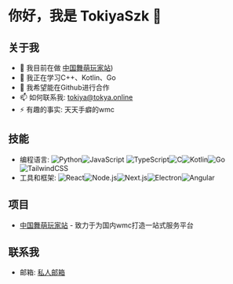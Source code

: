 # 你好，我是 TokiyaSzk 👋

## 关于我
- 🔭 我目前在做 [中国舞萌玩家站](https://github.com/Salt-House/MaiWeb-CN))
- 🌱 我正在学习C++、Kotlin、Go
- 👯 我希望能在Github进行合作
- 📫 如何联系我: tokiya@tokya.online
- ⚡ 有趣的事实: 天天手癖的wmc

## 技能
- 编程语言: ![Python](https://img.shields.io/badge/Python-3776AB?style=for-the-badge&logo=python&logoColor=white)![JavaScript](https://img.shields.io/badge/JavaScript-F7DF1E?style=for-the-badge&logo=javascript&logoColor=black) ![TypeScript](https://img.shields.io/badge/TypeScript-007ACC?style=for-the-badge&logo=typescript&logoColor=white)![C](https://img.shields.io/badge/C-00599C?style=for-the-badge&logo=c&logoColor=white)![Kotlin](https://img.shields.io/badge/Kotlin-0095D5?style=for-the-badge&logo=kotlin&logoColor=white)![Go](https://img.shields.io/badge/Go-00ADD8?style=for-the-badge&logo=go&logoColor=white)![TailwindCSS](https://img.shields.io/badge/Tailwind_CSS-38B2AC?style=for-the-badge&logo=tailwind-css&logoColor=white)
- 工具和框架: ![React](https://img.shields.io/badge/React-20232A?style=for-the-badge&logo=react&logoColor=61DAFB)![Node.js](https://img.shields.io/badge/Node.js-43853D?style=for-the-badge&logo=node.js&logoColor=white)![Next.js](https://img.shields.io/badge/Next.js-000000?style=for-the-badge&logo=next.js&logoColor=white)![Electron](https://img.shields.io/badge/Electron-47848F?style=for-the-badge&logo=electron&logoColor=white)![Angular](https://img.shields.io/badge/Angular-DD0031?style=for-the-badge&logo=angular&logoColor=white)
## 项目
- [中国舞萌玩家站]([项目链接](https://github.com/Salt-House/MaiWeb-CN)) - 致力于为国内wmc打造一站式服务平台

## 联系我
- 邮箱: [私人邮箱](mailto:tokiya@tokya.online)
